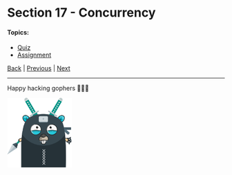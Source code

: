 # Section 17 - Concurrency

#### Topics:

- [Quiz](https://github.com/steevehook/udemy-go101/blob/master/section_17-concurrency/quiz)
- [Assignment](https://github.com/steevehook/udemy-go101/blob/master/section_17-concurrency/assignment)

[Back](https://github.com/steevehook/udemy-go101) |
[Previous](https://github.com/steevehook/udemy-go101/blob/master/section_16-package-management) |
[Next](https://github.com/steevehook/udemy-go101/blob/master/section_18-real-time-chat-app)

---

Happy hacking gophers 🚀🚀🚀

<img src="https://github.com/steevehook/udemy-go101/raw/master/udemy-go101.svg?sanitize=true" width="150px"/>
